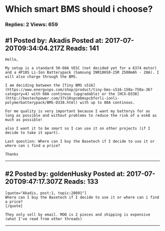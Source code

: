# Which smart BMS should i choose?

### Replies: 2 Views: 659

## \#1 Posted by: Akadis Posted at: 2017-07-20T09:34:04.217Z Reads: 141

```
Hello,

My setup is a standard 50-60A VESC (not decided yet for a 6374 motor) and a 4P10S Li-Ion Batterypack (Samsung INR18650-25R 2500mAh - 20A). I will also charge through the BMS.

I am deciding between the [Tiny BMS s516](https://www.energusps.com/shop/product/tiny-bms-s516-150a-750a-36?category=4) with 60A continous (upgradable) or the [HCX-D338](http://bestechpower.com/37v10spcmbmspcbforli-ionli-polymerbatterypack/BMS-D338.html) with up to 80A continous.

For me quality is very important because I want my batterys for as long as possible and without problems to reduce the risk of a esk8 as much as possible! 

also I want it to be smart so I can use it on other projects (if I decide to take it apart).

Last question: Where can I buy the Basetech if I decide to use it or where can i find a price?

Thanks
```

---
## \#2 Posted by: goldenHusky Posted at: 2017-07-20T09:47:17.307Z Reads: 133

```
[quote="Akadis, post:1, topic:28091"]
Where can I buy the Basetech if I decide to use it or where can i find a price?
[/quote]

They only sell by email. MOQ is 2 pieces and shipping is expensive (what I've read from other threads)
```

---
